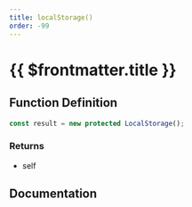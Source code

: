 ```yaml
---
title: localStorage()
order: -99
---
```


# {{ $frontmatter.title }}

## Function Definition

```ts
const result = new protected LocalStorage();
```

### Returns

* self

## Documentation

<!--@include: ./parts/localStorage.md-->
